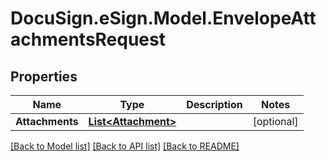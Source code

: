 # DocuSign.eSign.Model.EnvelopeAttachmentsRequest
## Properties

Name | Type | Description | Notes
------------ | ------------- | ------------- | -------------
**Attachments** | [**List&lt;Attachment&gt;**](Attachment.md) |  | [optional] 

[[Back to Model list]](../README.md#documentation-for-models) [[Back to API list]](../README.md#documentation-for-api-endpoints) [[Back to README]](../README.md)

